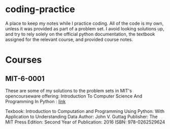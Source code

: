# coding-practice
A place to keep my notes while I practice coding. All of the code is my own, unless it was provided as part of a problem set. I avoid looking solutions up, and try to rely solely on the official python documentation, the textbook assigned for the relevant course, and provided course notes.

# Courses
## MIT-6-0001

These are some of my solutions to the problem sets in MIT's opencourseware offering: Introduction To Computer Science And Programming In Python : [link](https://ocw.mit.edu/courses/6-0001-introduction-to-computer-science-and-programming-in-python-fall-2016/)

Texbook: Introduction to Computation and Programming Using Python: With Application to Understanding Data
Author: John V. Guttag
Publisher: The MIT Press
Edition: Second
Year of Publication: 2016
ISBN: 978-0262529624
